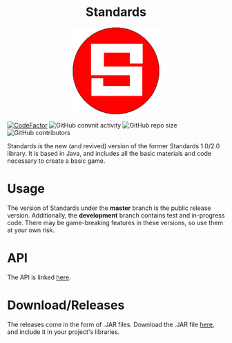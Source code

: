 <h1 align="center">Standards</h1>

<p align="center">
  <img width="200" height="200" src="FC1DF5CE-9F77-40B6-A3D0-770565BFD11F.png">
</p>

[![CodeFactor](https://www.codefactor.io/repository/github/joshuacrotts/standards/badge)](https://www.codefactor.io/repository/github/joshuacrotts/Standards) ![GitHub commit activity](https://img.shields.io/github/commit-activity/m/JoshuaCrotts/Standards) ![GitHub repo size](https://img.shields.io/github/repo-size/JoshuaCrotts/Standards) ![GitHub contributors](https://img.shields.io/github/contributors/JoshuaCrotts/Standards)

Standards is the new (and revived) version of the former Standards 1.0/2.0 library. It is based in Java, and includes all the basic materials and code necessary to create a basic game.

# Usage
The version of Standards under the **master** branch is the public release version. Additionally, the **development** branch contains test and in-progress code. There may be game-breaking features in these versions, so use them at your own risk.

# API
The API is linked [here](https://joshuacrotts.us/Standards).

# Download/Releases
The releases come in the form of .JAR files. Download the .JAR file [here](https://github.com/JoshuaCrotts/Standards/tree/development/dist/Standards.jar), and include it in your project's libraries.


